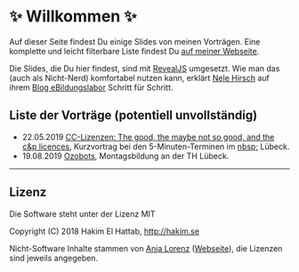 # ✨ Willkommen ✨

Auf dieser Seite findest Du einige Slides von meinen Vorträgen. Eine komplette und leicht filterbare Liste findest Du [auf meiner Webseite](https://secret-cow-level.de/wordpress/publikationen/).

Die Slides, die Du hier findest, sind mit [RevealJS](https://github.com/hakimel/reveal.js) umgesetzt. Wie man das (auch als Nicht-Nerd) komfortabel nutzen kann, erklärt [Nele Hirsch](https://twitter.com/ebildungslabor) auf ihrem [Blog eBildungslabor](https://ebildungslabor.de/blog/revealjs/) Schritt für Schritt.

## Liste der Vorträge (potentiell unvollständig)
* 22.05.2019 [CC-Lizenzen: The good, the maybe not so good, and the c&p licences](https://anjalorenz.github.io/slides/2019-05-22-5minTermine-FreieLizenzen.html), Kurzvortrag bei den 5-Minuten-Terminen im [nbsp;](https://chaotikum.org/blog/) Lübeck.
* 19.08.2019 [Ozobots](https://anjalorenz.github.io/slides/2019-08-19-Ozobots.html), Montagsbildung an der TH Lübeck.
---

## Lizenz

Die Software steht unter der Lizenz MIT

Copyright (C) 2018 Hakim El Hattab, http://hakim.se

Nicht-Software Inhalte stammen von [Anja Lorenz](https://twitter.com/anjalorenz) ([Webseite](https://secret-cow-level.de)), die Lizenzen sind jeweils angegeben.
